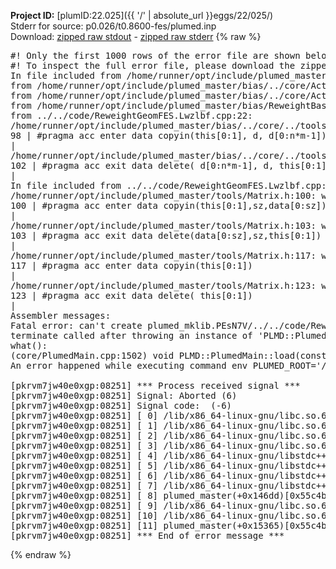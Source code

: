 **Project ID:** [plumID:22.025]({{ '/' | absolute_url }}eggs/22/025/)  
Stderr for source:  p0.026/t0.8600-fes/plumed.inp   
Download: [zipped raw stdout](plumed.inp.plumed_master.stdout.txt.zip) - [zipped raw stderr](plumed.inp.plumed_master.stderr.txt.zip) 
{% raw %}
<pre>
#! Only the first 1000 rows of the error file are shown below
#! To inspect the full error file, please download the zipped raw stderr file above
In file included from /home/runner/opt/include/plumed_master/bias/../core/../tools/Tools.h:27,
from /home/runner/opt/include/plumed_master/bias/../core/Action.h:28,
from /home/runner/opt/include/plumed_master/bias/../core/ActionWithValue.h:25,
from /home/runner/opt/include/plumed_master/bias/ReweightBase.h:25,
from ../../code/ReweightGeomFES.Lwzlbf.cpp:22:
/home/runner/opt/include/plumed_master/bias/../core/../tools/Tensor.h:98: warning: ignoring ‘#pragma acc enter’ [-Wunknown-pragmas]
98 | #pragma acc enter data copyin(this[0:1], d, d[0:n*m-1])
|
/home/runner/opt/include/plumed_master/bias/../core/../tools/Tensor.h:102: warning: ignoring ‘#pragma acc exit’ [-Wunknown-pragmas]
102 | #pragma acc exit data delete( d[0:n*m-1], d, this[0:1])
|
In file included from ../../code/ReweightGeomFES.Lwzlbf.cpp:24:
/home/runner/opt/include/plumed_master/tools/Matrix.h:100: warning: ignoring ‘#pragma acc enter’ [-Wunknown-pragmas]
100 | #pragma acc enter data copyin(this[0:1],sz,data[0:sz])
|
/home/runner/opt/include/plumed_master/tools/Matrix.h:103: warning: ignoring ‘#pragma acc exit’ [-Wunknown-pragmas]
103 | #pragma acc exit data delete(data[0:sz],sz,this[0:1])
|
/home/runner/opt/include/plumed_master/tools/Matrix.h:117: warning: ignoring ‘#pragma acc enter’ [-Wunknown-pragmas]
117 | #pragma acc enter data copyin(this[0:1])
|
/home/runner/opt/include/plumed_master/tools/Matrix.h:123: warning: ignoring ‘#pragma acc exit’ [-Wunknown-pragmas]
123 | #pragma acc exit data delete( this[0:1])
|
Assembler messages:
Fatal error: can't create plumed_mklib.PEsN7V/../../code/ReweightGeomFES.o: No such file or directory
terminate called after throwing an instance of 'PLMD::Plumed::ExceptionError'
what():
(core/PlumedMain.cpp:1502) void PLMD::PlumedMain::load(const std::string&)
An error happened while executing command env PLUMED_ROOT='/home/runner/opt/lib/plumed_master' PLUMED_VERSION='2.11.0-dev' PLUMED_HTMLDIR='/home/runner/opt/share/doc/plumed_master' PLUMED_INCLUDEDIR='/home/runner/opt/include' PLUMED_PROGRAM_NAME='plumed_master' PLUMED_IS_INSTALLED='yes' "/home/runner/opt/lib/plumed_master"/scripts/mklib.sh -n -o ./../../code/ReweightGeomFES.2.11.0-dev.so ../../code/ReweightGeomFES.cpp

[pkrvm7jw40e0xgp:08251] *** Process received signal ***
[pkrvm7jw40e0xgp:08251] Signal: Aborted (6)
[pkrvm7jw40e0xgp:08251] Signal code:  (-6)
[pkrvm7jw40e0xgp:08251] [ 0] /lib/x86_64-linux-gnu/libc.so.6(+0x45330)[0x7f8e5d845330]
[pkrvm7jw40e0xgp:08251] [ 1] /lib/x86_64-linux-gnu/libc.so.6(pthread_kill+0x11c)[0x7f8e5d89eb2c]
[pkrvm7jw40e0xgp:08251] [ 2] /lib/x86_64-linux-gnu/libc.so.6(gsignal+0x1e)[0x7f8e5d84527e]
[pkrvm7jw40e0xgp:08251] [ 3] /lib/x86_64-linux-gnu/libc.so.6(abort+0xdf)[0x7f8e5d8288ff]
[pkrvm7jw40e0xgp:08251] [ 4] /lib/x86_64-linux-gnu/libstdc++.so.6(+0xa5ff5)[0x7f8e5dca5ff5]
[pkrvm7jw40e0xgp:08251] [ 5] /lib/x86_64-linux-gnu/libstdc++.so.6(+0xbb0da)[0x7f8e5dcbb0da]
[pkrvm7jw40e0xgp:08251] [ 6] /lib/x86_64-linux-gnu/libstdc++.so.6(_ZSt10unexpectedv+0x0)[0x7f8e5dca5a55]
[pkrvm7jw40e0xgp:08251] [ 7] /lib/x86_64-linux-gnu/libstdc++.so.6(+0xa5a6f)[0x7f8e5dca5a6f]
[pkrvm7jw40e0xgp:08251] [ 8] plumed_master(+0x146dd)[0x55c4b17c96dd]
[pkrvm7jw40e0xgp:08251] [ 9] /lib/x86_64-linux-gnu/libc.so.6(+0x2a1ca)[0x7f8e5d82a1ca]
[pkrvm7jw40e0xgp:08251] [10] /lib/x86_64-linux-gnu/libc.so.6(__libc_start_main+0x8b)[0x7f8e5d82a28b]
[pkrvm7jw40e0xgp:08251] [11] plumed_master(+0x15365)[0x55c4b17ca365]
[pkrvm7jw40e0xgp:08251] *** End of error message ***
</pre>
{% endraw %}
